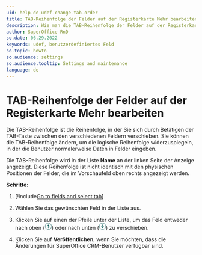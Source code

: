 ```yaml
---
uid: help-de-udef-change-tab-order
title: TAB-Reihenfolge der Felder auf der Registerkarte Mehr bearbeiten
description: Wie man die TAB-Reihenfolge der Felder auf der Registerkarte Mehr bearbeitet
author: SuperOffice RnD
so.date: 06.29.2022
keywords: udef, benutzerdefiniertes Feld
so.topic: howto
so.audience: settings
so.audience.tooltip: Settings and maintenance
language: de
---
```


# TAB-Reihenfolge der Felder auf der Registerkarte Mehr bearbeiten

Die TAB-Reihenfolge ist die Reihenfolge, in der Sie sich durch Betätigen der TAB-Taste zwischen den verschiedenen Feldern verschieben. Sie können die TAB-Reihenfolge ändern, um die logische Reihenfolge widerzuspiegeln, in der die Benutzer normalerweise Daten in Felder eingeben.

Die TAB-Reihenfolge wird in der Liste **Name** an der linken Seite der Anzeige angezeigt. Diese Reihenfolge ist nicht identisch mit den physischen Positionen der Felder, die im Vorschaufeld oben rechts angezeigt werden.

**Schritte:**

1. [!include[Go to fields and select tab](includes/goto-fields.md)]

1. Wählen Sie das gewünschten Feld in der Liste aus.

1. Klicken Sie auf einen der Pfeile unter der Liste, um das Feld entweder nach oben (![Symbol][img1]) oder nach unten (![Symbol][img2]) zu verschieben.

1. Klicken Sie auf **Veröffentlichen**, wenn Sie möchten, dass die Änderungen für SuperOffice CRM-Benutzer verfügbar sind.

<!-- Referenced links -->

<!-- Referenced images -->
[img1]: ../../../../media/icons/arrow-up.png
[img2]: ../../../../media/icons/arrow-down.png
